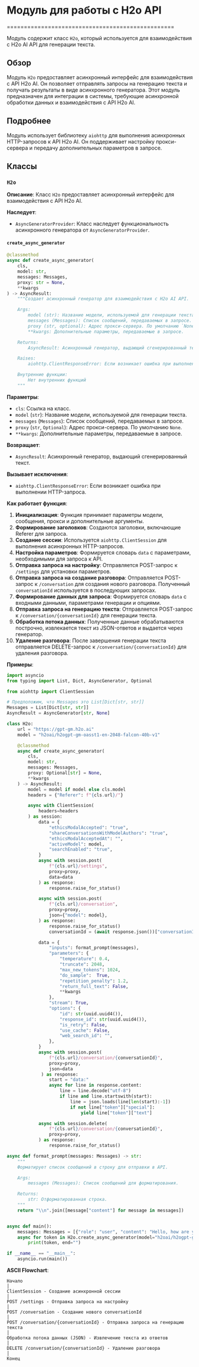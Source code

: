 # Модуль для работы с H2o API
=================================================

Модуль содержит класс `H2o`, который используется для взаимодействия с H2o AI API для генерации текста.

## Обзор

Модуль `H2o` предоставляет асинхронный интерфейс для взаимодействия с API H2o AI. Он позволяет отправлять запросы на генерацию текста и получать результаты в виде асинхронного генератора. Этот модуль предназначен для интеграции в системы, требующие асинхронной обработки данных и взаимодействия с API H2o AI.

## Подробнее

Модуль использует библиотеку `aiohttp` для выполнения асинхронных HTTP-запросов к API H2o AI. Он поддерживает настройку прокси-сервера и передачу дополнительных параметров в запросе.

## Классы

### `H2o`

**Описание**: Класс `H2o` предоставляет асинхронный интерфейс для взаимодействия с API H2o AI.

**Наследует**:
- `AsyncGeneratorProvider`: Класс наследует функциональность асинхронного генератора от `AsyncGeneratorProvider`.

#### `create_async_generator`

```python
@classmethod
async def create_async_generator(
    cls,
    model: str,
    messages: Messages,
    proxy: str = None,
    **kwargs
) -> AsyncResult:
    """Создает асинхронный генератор для взаимодействия с H2o AI API.

    Args:
        model (str): Название модели, используемой для генерации текста.
        messages (Messages): Список сообщений, передаваемых в запросе.
        proxy (str, optional): Адрес прокси-сервера. По умолчанию `None`.
        **kwargs: Дополнительные параметры, передаваемые в запросе.

    Returns:
        AsyncResult: Асинхронный генератор, выдающий сгенерированный текст.

    Raises:
        aiohttp.ClientResponseError: Если возникает ошибка при выполнении HTTP-запроса.

    Внутренние функции:
        Нет внутренних функций
    """
```

**Параметры**:

-   `cls`: Ссылка на класс.
-   `model` (`str`): Название модели, используемой для генерации текста.
-   `messages` (`Messages`): Список сообщений, передаваемых в запросе.
-   `proxy` (`str`, `Optional`): Адрес прокси-сервера. По умолчанию `None`.
-   `**kwargs`: Дополнительные параметры, передаваемые в запросе.

**Возвращает**:

-   `AsyncResult`: Асинхронный генератор, выдающий сгенерированный текст.

**Вызывает исключения**:

-   `aiohttp.ClientResponseError`: Если возникает ошибка при выполнении HTTP-запроса.

**Как работает функция**:

1.  **Инициализация**: Функция принимает параметры модели, сообщения, прокси и дополнительные аргументы.
2.  **Формирование заголовков**: Создаются заголовки, включающие Referer для запроса.
3.  **Создание сессии**: Используется `aiohttp.ClientSession` для выполнения асинхронных HTTP-запросов.
4.  **Настройка параметров**: Формируется словарь `data` с параметрами, необходимыми для запроса к API.
5.  **Отправка запроса на настройку**: Отправляется POST-запрос к `/settings` для установки параметров.
6.  **Отправка запроса на создание разговора**: Отправляется POST-запрос к `/conversation` для создания нового разговора. Полученный `conversationId` используется в последующих запросах.
7.  **Формирование данных для запроса**: Формируется словарь `data` с входными данными, параметрами генерации и опциями.
8.  **Отправка запроса на генерацию текста**: Отправляется POST-запрос к `/conversation/{conversationId}` для генерации текста.
9.  **Обработка потока данных**: Полученные данные обрабатываются построчно, извлекается текст из JSON-ответов и выдается через генератор.
10. **Удаление разговора**: После завершения генерации текста отправляется DELETE-запрос к `/conversation/{conversationId}` для удаления разговора.

**Примеры**:

```python
import asyncio
from typing import List, Dict, AsyncGenerator, Optional

from aiohttp import ClientSession

# Предположим, что Messages это List[Dict[str, str]]
Messages = List[Dict[str, str]]
AsyncResult = AsyncGenerator[str, None]

class H2o:
    url = "https://gpt-gm.h2o.ai"
    model = "h2oai/h2ogpt-gm-oasst1-en-2048-falcon-40b-v1"

    @classmethod
    async def create_async_generator(
        cls,
        model: str,
        messages: Messages,
        proxy: Optional[str] = None,
        **kwargs
    ) -> AsyncResult:
        model = model if model else cls.model
        headers = {"Referer": f"{cls.url}/"}

        async with ClientSession(
            headers=headers
        ) as session:
            data = {
                "ethicsModalAccepted": "true",
                "shareConversationsWithModelAuthors": "true",
                "ethicsModalAcceptedAt": "",
                "activeModel": model,
                "searchEnabled": "true",
            }
            async with session.post(
                f"{cls.url}/settings",
                proxy=proxy,
                data=data
            ) as response:
                response.raise_for_status()

            async with session.post(
                f"{cls.url}/conversation",
                proxy=proxy,
                json={"model": model},
            ) as response:
                response.raise_for_status()
                conversationId = (await response.json())["conversationId"]

            data = {
                "inputs": format_prompt(messages),
                "parameters": {
                    "temperature": 0.4,
                    "truncate": 2048,
                    "max_new_tokens": 1024,
                    "do_sample":  True,
                    "repetition_penalty": 1.2,
                    "return_full_text": False,
                    **kwargs
                },
                "stream": True,
                "options": {
                    "id": str(uuid.uuid4()),
                    "response_id": str(uuid.uuid4()),
                    "is_retry": False,
                    "use_cache": False,
                    "web_search_id": "",
                },
            }
            async with session.post(
                f"{cls.url}/conversation/{conversationId}",
                proxy=proxy,
                json=data
             ) as response:
                start = "data:"
                async for line in response.content:
                    line = line.decode("utf-8")
                    if line and line.startswith(start):
                        line = json.loads(line[len(start):-1])
                        if not line["token"]["special"]:
                            yield line["token"]["text"]

            async with session.delete(
                f"{cls.url}/conversation/{conversationId}",
                proxy=proxy,
            ) as response:
                response.raise_for_status()

async def format_prompt(messages: Messages) -> str:
    """
    Форматирует список сообщений в строку для отправки в API.

    Args:
        messages (Messages): Список сообщений для форматирования.

    Returns:
        str: Отформатированная строка.
    """
    return "\\n".join([message["content"] for message in messages])


async def main():
    messages: Messages = [{"role": "user", "content": "Hello, how are you?"}]
    async for token in H2o.create_async_generator(model="h2oai/h2ogpt-gm-oasst1-en-2048-falcon-40b-v1", messages=messages):
        print(token, end="")

if __name__ == "__main__":
    asyncio.run(main())
```

**ASCII Flowchart**:

```
Начало
│
ClientSession - Создание асинхронной сессии
│
POST /settings - Отправка запроса на настройку
│
POST /conversation - Создание нового conversationId
│
POST /conversation/{conversationId} - Отправка запроса на генерацию текста
│
Обработка потока данных (JSON) - Извлечение текста из ответов
│
DELETE /conversation/{conversationId} - Удаление разговора
│
Конец